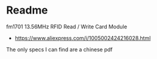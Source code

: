 # Readme

fm1701 13.56MHz
RFID Read / Write Card Module 

  * https://www.aliexpress.com/i/1005002424216028.html

The only specs I can find are a chinese pdf
